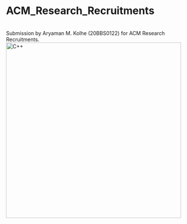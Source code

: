 # ACM_Research_Recruitments
<br>
Submission by Aryaman M. Kolhe (20BBS0122) for ACM Research Recruitments.
<br>
<img align="left" alt="C++" width="480px" src="https://acmvit.in/assets/images/ACMLogo.png" />
